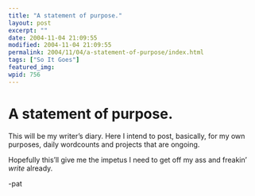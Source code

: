 ```yaml
---
title: "A statement of purpose."
layout: post
excerpt: ""
date: 2004-11-04 21:09:55
modified: 2004-11-04 21:09:55
permalink: 2004/11/04/a-statement-of-purpose/index.html
tags: ["So It Goes"]
featured_img: 
wpid: 756
---
```


# A statement of purpose.

This will be my writer’s diary. Here I intend to post, basically, for my own purposes, daily wordcounts and projects that are ongoing.

Hopefully this’ll give me the impetus I need to get off my ass and freakin’ *write* already.

-pat